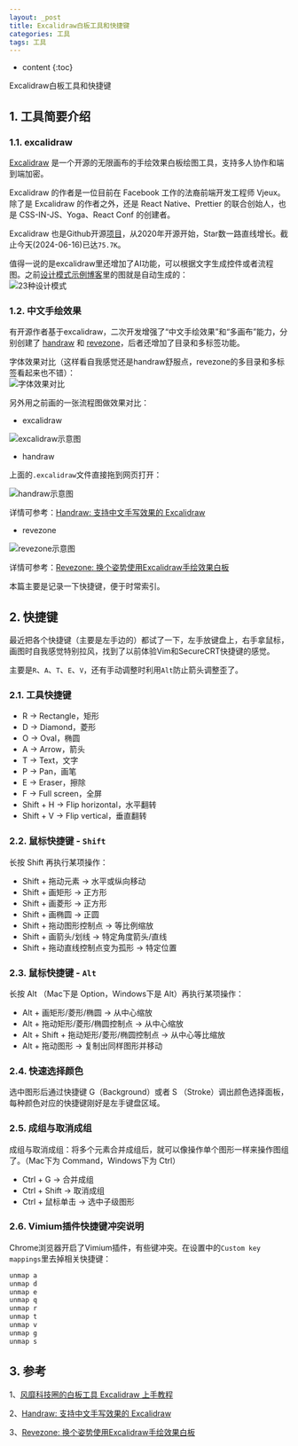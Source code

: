 ```yaml
---
layout: _post
title: Excalidraw白板工具和快捷键
categories: 工具
tags: 工具
---
```


* content
{:toc}

Excalidraw白板工具和快捷键



## 1. 工具简要介绍

### 1.1. excalidraw

[Excalidraw](https://excalidraw.com/) 是一个开源的无限画布的手绘效果白板绘图工具，支持多人协作和端到端加密。

Excalidraw 的作者是一位目前在 Facebook 工作的法裔前端开发工程师 Vjeux。除了是 Excalidraw 的作者之外，还是 React Native、Prettier 的联合创始人，也是 CSS-IN-JS、Yoga、React Conf 的创建者。

Excalidraw 也是Github开源[项目](https://github.com/excalidraw/excalidraw)，从2020年开源开始，Star数一路直线增长。截止今天(2024-06-16)已达`75.7K`。

值得一说的是excalidraw里还增加了AI功能，可以根据文字生成控件或者流程图。之前[设计模式示例博客](https://xiaodongq.github.io/2024/05/12/design-pattern-2-3-factory/)里的图就是自动生成的：  
![23种设计模式](/images/2024-05-12-20240512100608.png)

### 1.2. 中文手绘效果

有开源作者基于excalidraw，二次开发增强了“中文手绘效果”和“多画布”能力，分别创建了 [handraw](https://handraw.top/) 和 [revezone](https://revezone.com/index.html)，后者还增加了目录和多标签功能。

字体效果对比（这样看自我感觉还是handraw舒服点，revezone的多目录和多标签看起来也不错）：  
![字体效果对比](/images/2024-06-16-excalidraw-compare.png)

另外用之前画的一张流程图做效果对比：

* excalidraw

![excalidraw示意图](/images/tcp-connect-close.png)

* handraw

上面的`.excalidraw`文件直接拖到网页打开：

![handraw示意图](/images/2024-06-16-handdraw_demo.png)

详情可参考：[Handraw: 支持中文手写效果的 Excalidraw](https://sspai.com/post/80459#comment-364471)

* revezone

![revezone示意图](/images/2024-06-16-revezone_demo.png)

详情可参考：[Revezone: 换个姿势使用Excalidraw手绘效果白板](https://sspai.com/post/82630#!)

本篇主要是记录一下快捷键，便于时常索引。

## 2. 快捷键

最近把各个快捷键（主要是左手边的）都试了一下，左手放键盘上，右手拿鼠标，画图时自我感觉特别拉风，找到了以前体验Vim和SecureCRT快捷键的感觉。

主要是`R`、`A`、`T`、`E`、`V`，还有手动调整时利用`Alt`防止箭头调整歪了。

### 2.1. 工具快捷键

* R → Rectangle，矩形
* D → Diamond，菱形
* O → Oval，椭圆
* A → Arrow，箭头
* T → Text，文字
* P → Pan，画笔
* E → Eraser，擦除
* F → Full screen，全屏
* Shift + H → Flip horizontal，水平翻转
* Shift + V → Flip vertical，垂直翻转

### 2.2. 鼠标快捷键 - `Shift`

长按 Shift 再执行某项操作：

* Shift + 拖动元素 → 水平或纵向移动
* Shift + 画矩形 → 正方形
* Shift + 画菱形 → 正方形
* Shift + 画椭圆 → 正圆
* Shift + 拖动图形控制点 → 等比例缩放
* Shift + 画箭头/划线 → 特定角度箭头/直线
* Shift + 拖动直线控制点变为孤形 → 特定位置

### 2.3. 鼠标快捷键 - `Alt`

长按 Alt （Mac下是 Option，Windows下是 Alt）再执行某项操作：

* Alt + 画矩形/菱形/椭圆 → 从中心缩放
* Alt + 拖动矩形/菱形/椭圆控制点 → 从中心缩放
* Alt + Shift + 拖动矩形/菱形/椭圆控制点 → 从中心等比缩放
* Alt + 拖动图形 → 复制出同样图形并移动

### 2.4. 快速选择颜色

选中图形后通过快捷键 G（Background）或者 S （Stroke）调出颜色选择面板，每种颜色对应的快捷键刚好是左手键盘区域。

### 2.5. 成组与取消成组

成组与取消成组：将多个元素合并成组后，就可以像操作单个图形一样来操作图组了。（Mac下为 Command，Windows下为 Ctrl）

* Ctrl + G → 合并成组
* Ctrl + Shift → 取消成组
* Ctrl + 鼠标单击 → 选中子级图形

### 2.6. Vimium插件快捷键冲突说明

Chrome浏览器开启了Vimium插件，有些键冲突。在设置中的`Custom key mappings`里去掉相关快捷键：

```sh
unmap a
unmap d
unmap e
unmap q
unmap r
unmap t
unmap v
unmap g
unmap s
```

## 3. 参考

1、[风靡科技圈的白板工具 Excalidraw 上手教程](https://www.yangqi.show/posts/excalidraw-tutorial)

2、[Handraw: 支持中文手写效果的 Excalidraw](https://sspai.com/post/80459#comment-364471)

3、[Revezone: 换个姿势使用Excalidraw手绘效果白板](https://sspai.com/post/82630#!)
